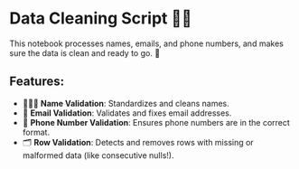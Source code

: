 # Data Cleaning Script 🧹✨

This notebook processes names, emails, and phone numbers, and makes sure the data is clean and ready to go. 🚀

## Features:
- 🧑‍🤝‍🧑 **Name Validation**: Standardizes and cleans names.
- 📧 **Email Validation**: Validates and fixes email addresses.
- 📱 **Phone Number Validation**: Ensures phone numbers are in the correct format.
- 🗂️ **Row Validation**: Detects and removes rows with missing or malformed data (like consecutive nulls!).
